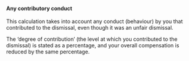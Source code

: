 ####  Any contributory conduct

This calculation takes into account any conduct (behaviour) by you that
contributed to the dismissal, even though it was an unfair dismissal.

The ‘degree of contribution’ (the level at which you contributed to the
dismissal) is stated as a percentage, and your overall compensation is reduced
by the same percentage.

